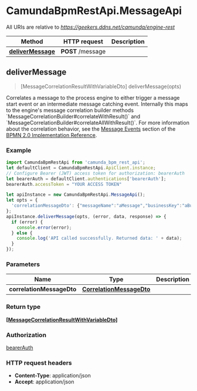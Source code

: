# CamundaBpmRestApi.MessageApi

All URIs are relative to *https://geekers.ddns.net/camunda/engine-rest*

Method | HTTP request | Description
------------- | ------------- | -------------
[**deliverMessage**](MessageApi.md#deliverMessage) | **POST** /message | 



## deliverMessage

> [MessageCorrelationResultWithVariableDto] deliverMessage(opts)



Correlates a message to the process engine to either trigger a message start event or an intermediate message  catching event. Internally this maps to the engine&#39;s message correlation builder methods &#x60;MessageCorrelationBuilder#correlateWithResult()&#x60; and &#x60;MessageCorrelationBuilder#correlateAllWithResult()&#x60;. For more information about the correlation behavior, see the [Message Events](https://docs.camunda.org/manual/7.14/bpmn20/events/message-events/) section of the [BPMN 2.0 Implementation Reference](https://docs.camunda.org/manual/7.14/reference/bpmn20/).

### Example

```javascript
import CamundaBpmRestApi from 'camunda_bpm_rest_api';
let defaultClient = CamundaBpmRestApi.ApiClient.instance;
// Configure Bearer (JWT) access token for authorization: bearerAuth
let bearerAuth = defaultClient.authentications['bearerAuth'];
bearerAuth.accessToken = "YOUR ACCESS TOKEN"

let apiInstance = new CamundaBpmRestApi.MessageApi();
let opts = {
  'correlationMessageDto': {"messageName":"aMessage","businessKey":"aBusinessKey","correlationKeys":{"aVariable":{"value":"aValue","type":"String"}},"processVariables":{"aVariable":{"value":"aNewValue","type":"String","valueInfo":{"transient":true}},"anotherVariable":{"value":true,"type":"Boolean"}}} // CorrelationMessageDto | 
};
apiInstance.deliverMessage(opts, (error, data, response) => {
  if (error) {
    console.error(error);
  } else {
    console.log('API called successfully. Returned data: ' + data);
  }
});
```

### Parameters


Name | Type | Description  | Notes
------------- | ------------- | ------------- | -------------
 **correlationMessageDto** | [**CorrelationMessageDto**](CorrelationMessageDto.md)|  | [optional] 

### Return type

[**[MessageCorrelationResultWithVariableDto]**](MessageCorrelationResultWithVariableDto.md)

### Authorization

[bearerAuth](../README.md#bearerAuth)

### HTTP request headers

- **Content-Type**: application/json
- **Accept**: application/json

